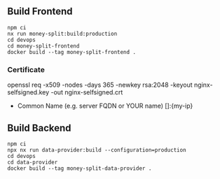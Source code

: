 ## Build Frontend

```terminal
npm ci
nx run money-split:build:production
cd devops
cd money-split-frontend
docker build --tag money-split-frontend .
```

### Certificate
openssl req -x509 -nodes -days 365 -newkey rsa:2048 -keyout nginx-selfsigned.key -out nginx-selfsigned.crt
- Common Name (e.g. server FQDN or YOUR name) []:{my-ip}

## Build Backend

```terminal
npm ci
npx nx run data-provider:build --configuration=production
cd devops
cd data-provider
docker build --tag money-split-data-provider .
```
